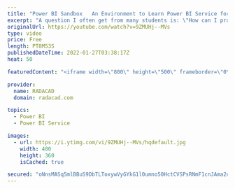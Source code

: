 ```yaml
---
title: "Power BI Sandbox   An Environment to Learn Power BI Service for Free"
excerpt: "A question I often get from many students is: \"How can I practice Power BI service features if I do not have a Power BI Account?\". Not having a Power BI account can happen because of many scenarios; your company might close this option so that the process be only channeled through a specific process"
originalUrl: https://youtube.com/watch?v=9ZMUHj--MVs
type: video
price: Free
length: PT8M53S
publishedDateTime: 2022-01-27T03:38:17Z
heat: 50

featuredContent: "<iframe width=\"800\" height=\"500\" frameborder=\"0\" src=\"https://www.youtube.com/embed/9ZMUHj--MVs\" allow=\"accelerometer; autoplay; encrypted-media; gyroscope; picture-in-picture\" allowfullscreen></iframe>"

provider:
  name: RADACAD
  domain: radacad.com

topics:
  - Power BI
  - Power BI Service

images:
  - url: https://i.ytimg.com/vi/9ZMUHj--MVs/hqdefault.jpg
    width: 480
    height: 360
    isCached: true

secured: "oNnsMASq5mlBBuS9DbTLToxywVyGYkG1l0umno50HctCVSPsRNmF1cnJAma2u86xp3CZfqnawT+7Z0fSdE2Ixcidj72UPzGpDrdirwV0lms3L832td0vC1QPk71Cqigi1VFrARZyKwov/lutep66dpEx83fCJrqNFfzzq9nyvzCk+vQ/Uwxko7vc2DVDLR2v7LqI08ZVdMPoOiLnxLh7ErZd177ibxpuuyaYGuNAESsgspcdW2lK93CIeLdlhMe1yyYmUoQtqNnnOr/uGkpa4fa6HEeQdWebloilucyjftwkBf9JZq6Tb+ba2oNAdJRFuZ/fvBOv7F48/B7zp5ByTM4hrr6PintsbCNoxVYmAEDsjxMF0otNTDq0Z7W3DSU46jYvMOd1Ac9N658d6uBgZV/IHNYXewIjwhgVtQXa5XQ=;QSKKLSS9p5c1WJfCfdnb7g=="
---
```


